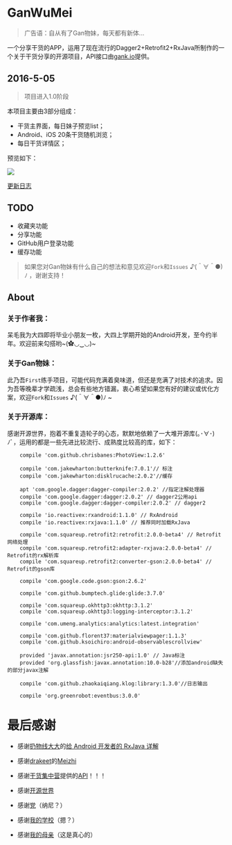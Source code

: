 # GanWuMei
> 广告语：自从有了Gan物妹，每天都有新体...

一个分享干货的APP，运用了现在流行的Dagger2+Retrofit2+RxJava所制作的一个关于干货分享的开源项目，API接口由[gank.io](http://gank.io/api)提供。

## 2016-5-05

>项目进入1.0阶段

本项目主要由3部分组成：
- 干货主界面，每日妹子预览list；
- Android、iOS 20条干货随机浏览；
- 每日干货详情区；


预览如下：

![](http://7xs99u.com1.z0.glb.clouddn.com/image/gif/GanWu20160505.gif)


[更新日志](https://github.com/Dimon94/GanWuMei/blob/master/UPDATE_LOG.md)

## TODO

- 收藏夹功能
- 分享功能
- GitHub用户登录功能
- 缓存功能

> 如果您对Gan物妹有什么自己的想法和意见欢迎`Fork`和`Issues` ♪(＾∀＾●)ﾉ ，谢谢支持！

## About

### 关于作者我：

呆毛我为大四即将毕业小朋友一枚，大四上学期开始的Android开发，至今约半年。欢迎前来勾搭哟~(✿◡‿◡)~

### 关于Gan物妹：

此乃吾`First`练手项目，可能代码充满着臭味道，但还是充满了对技术的追求。因为吾等晚辈才学疏浅，总会有些地方错漏，衷心希望如果您有好的建议或优化方案，欢迎`Fork`和`Issues` ♪(＾∀＾●)ﾉ ~

### 关于开源库：

感谢开源世界，抱着不重复造轮子的心态，默默地依赖了一大堆开源库(｡･∀･)ﾉﾞ，运用的都是一些先进比较流行、成熟度比较高的库，如下：

```
    compile 'com.github.chrisbanes:PhotoView:1.2.6'

    compile 'com.jakewharton:butterknife:7.0.1'// 标注
    compile 'com.jakewharton:disklrucache:2.0.2'//缓存

    apt 'com.google.dagger:dagger-compiler:2.0.2' //指定注解处理器
    compile 'com.google.dagger:dagger:2.0.2' // dagger2公用api
    compile 'com.google.dagger:dagger-compiler:2.0.2' // dagger2

    compile 'io.reactivex:rxandroid:1.1.0' // RxAndroid
    compile 'io.reactivex:rxjava:1.1.0' // 推荐同时加载RxJava

    compile 'com.squareup.retrofit2:retrofit:2.0.0-beta4' // Retrofit网络处理
    compile 'com.squareup.retrofit2:adapter-rxjava:2.0.0-beta4' // Retrofit的rx解析库
    compile 'com.squareup.retrofit2:converter-gson:2.0.0-beta4' // Retrofit的gson库

    compile 'com.google.code.gson:gson:2.6.2'

    compile 'com.github.bumptech.glide:glide:3.7.0'

    compile 'com.squareup.okhttp3:okhttp:3.1.2'
    compile 'com.squareup.okhttp3:logging-interceptor:3.1.2'

    compile 'com.umeng.analytics:analytics:latest.integration'

    compile 'com.github.florent37:materialviewpager:1.1.3'
    compile 'com.github.ksoichiro:android-observablescrollview'

    provided 'javax.annotation:jsr250-api:1.0' // Java标注
    provided 'org.glassfish:javax.annotation:10.0-b28'//添加android缺失的部分javax注解

    compile 'com.github.zhaokaiqiang.klog:library:1.3.0'//日志输出

    compile 'org.greenrobot:eventbus:3.0.0'
```

# 最后感谢

- 感谢[扔物线大大](https://github.com/rengwuxian)的[给 Android 开发者的 RxJava 详解](http://gank.io/post/560e15be2dca930e00da1083)

- 感谢[drakeet](https://drakeet.me/)的[Meizhi](https://github.com/drakeet/Meizhi)

- 感谢[干货集中营](http://gank.io/)提供的[API](http://gank.io/api)！！！

- 感谢[开源世界](https://github.com/)

- 感谢[党](https://zh.wikipedia.org/zh/%E4%B8%AD%E5%9B%BD%E5%85%B1%E4%BA%A7%E5%85%9A)（纳尼？）

- 感谢[我的学校](https://dimon94.github.io/)（摁？）

- 感谢[我的母亲]()（这是真心的）
